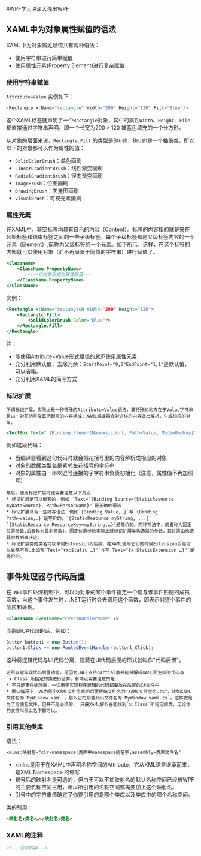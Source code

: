 #WPF学习 #深入浅出WPF

## XAML中为对象属性赋值的语法

XAML中为对象属姓赋值共有两种语法：

- 使用字符串进行简单赋值
- 使用属性元素(Property Element)进行复杂赋值

### 使用字符串赋值

`Attribute=Value` 实例如下：

```csharp
<Rectangle x:Name="rectangle" Width="200" Height="120" Fill="Blue"/>
```

这个XAML标签就声明了一个`Ractangle`对象，其中的属性`Width`、`Height`、`File` 都直接通过字符串声明。即一个长宽为$200\times 120$ 被蓝色填充的一个长方形。

从对象的层面来说，`Rectangle.Fill` 的类型是Brush，Brush是一个抽象类，所以以下的对象都可以作为属性的值：

- `SolidColorBrush`：单色画刷
- `LinearGradientBrush`：线性渐变画刷
- `RadialGradientBrush`：径向渐变画刷
- `ImageBrush`：位图画刷
- `DrawingBrush`：矢量图画刷
- `VisualBrush`：可视元素画刷

### 属性元素

在XAML中，非空标签均具有自己的内容（Content）。标签的内容指的就是夹在起始标签和结束标签之间的一些子级标签，每个子级标签都是父级标签内容的一个元素（Element）,简称为父级标签的一个元素。如下所示，这样，在这个标签的内部就可以使用对象（而不再局限于简单的字符串）进行赋值了。

```xml
<ClassName>
	<ClassName.PropertyName>
		<!--以对象形式为属性赋值-->
	</ClassName.PropertyName>
</ClassName>
```

实例：

```xml
<Rectangle x:Name="rectanglcH Width-"200" Height="120">
	<Rectanglc.Fill>
		<SolidColorBrush Color="Blue"/>
	</Rectangle.Fill>
</Rectangle>
```

注：

- 能使用Attribute=Value形式赋值的就不使用属性元素.
- 充分利用默认值，去除冗余：`StartPoint="0,0"EndPoint="1,1"`是默认值，可以省略。
- 充分利用XAML的简写方式

### 标记扩展

```ad-note
所谓标记扩展，实际上是一种特殊的Attribute=Value语法，其特殊的地方在于Value字符串是由一对花括号及其括起来的内容姐成，XAML编译器会对这样的内容做出解析，生成相应的对象。
```

```xml
<TextBox Text=" {Binding ElementName=sliderl, Path=Value, Mode=OneWay}" Margin="5"/>
```
例如这段代码：
* 当编译器看到这句代码时就会把花括号里的内容解析成相应的对象
* 对象的数据类型名是紧邻左花括号的字符串
* 对象的属性由一串以逗号连接的子字符串负责初始化（注意，属性值不再加引号）

```ad-note
最后，使用标记扩展时还需要注意以下几点：
* 标记扩展是可以嵌套的，例如 `Text="{Binding Source={StaticResource myDataSource}, Path=PersonName}"`是正确的语法
* 标记扩展具有一些简写语法，例如`{Binding Value,…}`与`{Binding Path=Value,…}`是等价的，`{StaticResource myString, ...}` `{StaticResource ResourceKey=myString,…}`是等价的。两种写法中，前者称为固定位置参数,后者称为具名参数)。固定位置参数实际上就标记扩展类构造器的参数，其位置由构造器参数列表决定。
* 标记扩展类的类名均以单词Extension为后缀，在XAML使用它们的时候Extension后缀可以省略不写,比如写`Text="{x:Stalic …}"`与写`Text="{x:StaticExtension …}"`是等价的.
```

## 事件处理器与代码后置

在`.NET`事件处理机制中，可以为对象的某个事件指定一个能与该事件匹配的成员函数，当这个事件发生时，.NET运行时会去调用这个函数，即表示对这个事件的响应和处理。

```xml
<ClassName EventName="EventHandlerName" />
```

而翻译C#代码的话，例如：
```csharp
Button button1 = new Button();
button1.Click += new RoutedEventHandler(buttonl_Click);
```

这种将逻辑代码与UI代码分离、隐藏在UI代码后面的形式就叫作"代码后置"。

```ad-note
之所以能实现代码后置功能，是因为.NET支持partial类并能将解析XAML所生成的代码与`x:Class`所指定的类进行合并，有两点需要注意的是：
* 不只是事件处理器，一切用于实现程序逻辑的代码都要放在后置的C#文件中
* 默认情况下，VS为每个XAML文件生成的后置代码文件名为"XAML文件全名.cs"，比如XAML文件名为`MyWindow.xaml`，那么它的后置代码文件名为`MyWindow.xaml.cs`。这样做是为了方便包文件，但并不是必须的， 只要XAML解析器能找到`x:Class`所指定的类，无论你的文件叫什么名字都可以。
```

### 引用其他类库

语法：
```xml
xmlns:映射名="clr-namespace:类库中namespace的名字;assembly=类库文件名"
```

* xmlns是用于在XAML中声明名称空间的Attribute，它从XML语言继承而来，是XML Namespace 的缩写
* 冒号后的映射名是可选的，但由于可以不加映射名的默认名称空间已经被WPF的主要名称空间占用，所以所引用的名称空间都需要加上这个映射名。
* 引号中的字符串值确定了你要引用的是哪个类库以及类库中的哪个名称空间。

类的引用：
```xml
<映射名:类名>…</映射名:类名>
```

### XAML的注释

```xml
<!-- 注释内容 -->
```